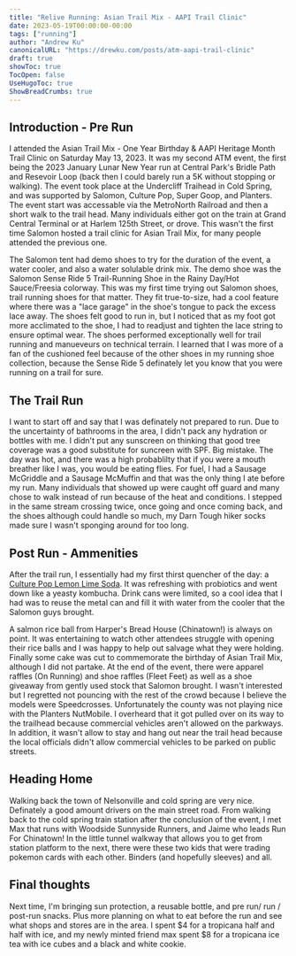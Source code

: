 ```yaml
---
title: "Relive Running: Asian Trail Mix - AAPI Trail Clinic"
date: 2023-05-19T00:00:00-00:00
tags: ["running"]
author: "Andrew Ku"
canonicalURL: "https://drewku.com/posts/atm-aapi-trail-clinic"
draft: true
showToc: true
TocOpen: false
UseHugoToc: true
ShowBreadCrumbs: true
---
```


## Introduction - Pre Run
I attended the Asian Trail Mix - One Year Birthday & AAPI Heritage Month Trail Clinic on Saturday May 13, 2023. It was my second ATM event, the first being the 2023 January Lunar New Year run at Central Park's Bridle Path and Resevoir Loop (back then I could barely run a 5K without stopping or walking). The event took place at the Undercliff Traihead in Cold Spring, and was supported by Salomon, Culture Pop, Super Goop, and Planters. The event start was accessable via the MetroNorth Railroad and then a short walk to the trail head. Many individuals either got on the train at Grand Central Terminal or at Harlem 125th Street, or drove. This wasn't the first time Salomon hosted a trail clinic for Asian Trail Mix, for many people attended the previous one. 

The Salomon tent had demo shoes to try for the duration of the event, a water cooler, and also a water solulable drink mix. The demo shoe was the Salomon Sense Ride 5 Trail-Running Shoe in the Rainy Day/Hot Sauce/Freesia colorway. This was my first time trying out Salomon shoes, trail running shoes for that matter. They fit true-to-size, had a cool feature where there was a "lace garage" in the shoe's tongue to pack the excess lace away. The shoes felt good to run in, but I noticed that as my foot got more acclimated to the shoe, I had to readjust and tighten the lace string to ensure optimal wear. The shoes performed exceptionally well for trail running and manueveurs on technical terrain. I learned that I was more of a fan of the cushioned feel because of the other shoes in my running shoe collection, because the Sense Ride 5 definately let you know that you were running on a trail for sure.   

## The Trail Run
I want to start off and say that I was definately not prepared to run. Due to the uncertainty of bathrooms in the area, I didn't pack any hydration or bottles with me. I didn't put any sunscreen on thinking that good tree coverage was a good substitute for suncreen with SPF. Big mistake. The day was hot, and there was a high probablilty that if you were a mouth breather like I was, you would be eating flies. For fuel, I had a Sausage McGriddle and a Sausage McMuffin and that was the only thing I ate before my run. Many individuals that showed up were caught off guard and many chose to walk instead of run because of the heat and conditions. I stepped in the same stream crossing twice, once going and once coming back, and the shoes although could handle so much, my Darn Tough hiker socks made sure I wasn't sponging around for too long. 

## Post Run - Ammenities
After the trail run, I essentially had my first thirst quencher of the day: a [Culture Pop Lemon Lime Soda](https://drinkculturepop.com/products/lemon-lime-cardamom). It was refreshing with probiotics and went down like a yeasty kombucha. Drink cans were limited, so a cool idea that I had was to reuse the metal can and fill it with water from the cooler that the Salomon guys brought. 

A salmon rice ball from Harper's Bread House (Chinatown!) is always on point. It was entertaining to watch other attendees struggle with opening their rice balls and I was happy to help out salvage what they were holding.  Finally some cake was cut to commemorate the birthday of Asian Trail Mix, although I did not partake. At the end of the event, there were apparel raffles (On Running) and shoe raffles (Fleet Feet) as well as a shoe giveaway from gently used stock that Salomon brought. I wasn't interested but I regretted not pouncing with the rest of the crowd because I believe the models were Speedcrosses. Unfortunately the county was not playing nice with the Planters NutMobile. I overheard that it got pulled over on its way to the trailhead because commercial vehicles aren't allowed on the parkways. In addition, it wasn't allow to stay and hang out near the trail head because the local officials didn't allow commercial vehicles to be parked on public streets. 

## Heading Home
Walking back the town of Nelsonville and cold spring are very nice. Definately a good amount drivers on the main street road. From walking back to the cold spring train station after the conclusion of the event, I met Max that runs with Woodside Sunnyside Runners, and Jaime who leads Run For Chinatown! In the little tunnel walkway that allows you to get from station platform to the next, there were these two kids that were trading pokemon cards with each other. Binders (and hopefully sleeves) and all. 

## Final thoughts
Next time, I'm bringing sun protection, a reusable bottle, and pre run/ run / post-run snacks. Plus more planning on what to eat before the run and see what shops and stores are in the area. I spent $4 for a tropicana half and half with ice, and my newly minted friend max spent $8 for a tropicana ice tea with ice cubes and a black and white cookie. 
